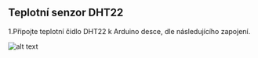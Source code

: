 ## Teplotní senzor DHT22

1.Připojte teplotní čidlo DHT22 k Arduino desce, dle následujícího zapojení.


![alt text](http://arduinolearning.com/wp-content/uploads/2016/04/dhts_bb.png)
